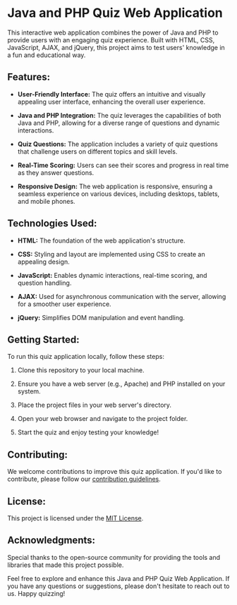 # Java and PHP Quiz Web Application

This interactive web application combines the power of Java and PHP to provide users with an engaging quiz experience. Built with HTML, CSS, JavaScript, AJAX, and jQuery, this project aims to test users' knowledge in a fun and educational way.

## Features:

- **User-Friendly Interface:** The quiz offers an intuitive and visually appealing user interface, enhancing the overall user experience.

- **Java and PHP Integration:** The quiz leverages the capabilities of both Java and PHP, allowing for a diverse range of questions and dynamic interactions.

- **Quiz Questions:** The application includes a variety of quiz questions that challenge users on different topics and skill levels.

- **Real-Time Scoring:** Users can see their scores and progress in real time as they answer questions.

- **Responsive Design:** The web application is responsive, ensuring a seamless experience on various devices, including desktops, tablets, and mobile phones.

## Technologies Used:

- **HTML:** The foundation of the web application's structure.

- **CSS:** Styling and layout are implemented using CSS to create an appealing design.

- **JavaScript:** Enables dynamic interactions, real-time scoring, and question handling.

- **AJAX:** Used for asynchronous communication with the server, allowing for a smoother user experience.

- **jQuery:** Simplifies DOM manipulation and event handling.

## Getting Started:

To run this quiz application locally, follow these steps:

1. Clone this repository to your local machine.

2. Ensure you have a web server (e.g., Apache) and PHP installed on your system.

3. Place the project files in your web server's directory.

4. Open your web browser and navigate to the project folder.

5. Start the quiz and enjoy testing your knowledge!

## Contributing:

We welcome contributions to improve this quiz application. If you'd like to contribute, please follow our [contribution guidelines](CONTRIBUTING.md).

## License:

This project is licensed under the [MIT License](LICENSE.md).

## Acknowledgments:

Special thanks to the open-source community for providing the tools and libraries that made this project possible.

Feel free to explore and enhance this Java and PHP Quiz Web Application. If you have any questions or suggestions, please don't hesitate to reach out to us. Happy quizzing!
